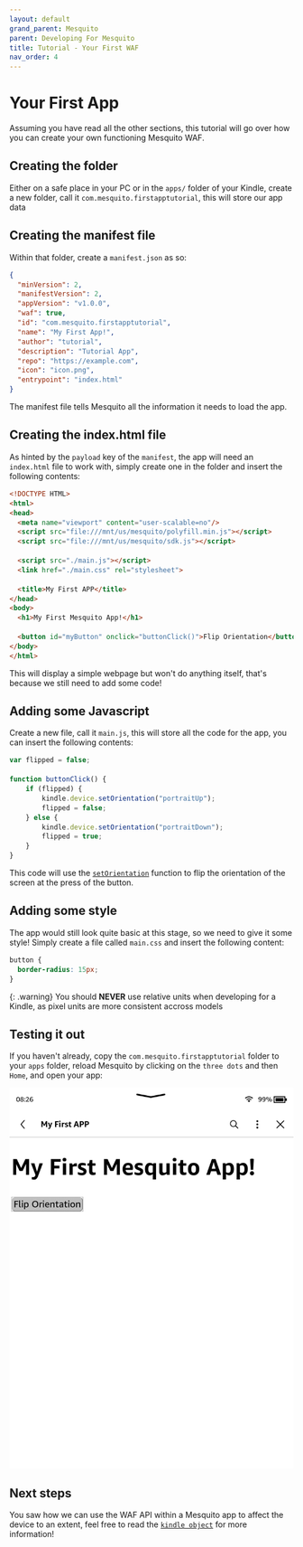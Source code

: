 ```yaml
---
layout: default
grand_parent: Mesquito
parent: Developing For Mesquito
title: Tutorial - Your First WAF
nav_order: 4
---
```


# Your First App
Assuming you have read all the other sections, this tutorial will go over how you can create your own functioning Mesquito WAF.

## Creating the folder
Either on a safe place in your PC or in the `apps/` folder of your Kindle, create a new folder, call it `com.mesquito.firstapptutorial`, this will store our app data

## Creating the manifest file
Within that folder, create a `manifest.json` as so:
~~~json
{
  "minVersion": 2,
  "manifestVersion": 2,
  "appVersion": "v1.0.0",
  "waf": true,
  "id": "com.mesquito.firstapptutorial",
  "name": "My First App!",
  "author": "tutorial",
  "description": "Tutorial App",
  "repo": "https://example.com",
  "icon": "icon.png",
  "entrypoint": "index.html"
}
~~~

The manifest file tells Mesquito all the information it needs to load the app.

## Creating the index.html file
As hinted by the `payload` key of the `manifest`, the app will need an `index.html` file to work with, simply create one in the folder and insert the following contents:
~~~html
<!DOCTYPE HTML>
<html>
<head>
  <meta name="viewport" content="user-scalable=no"/>
  <script src="file:///mnt/us/mesquito/polyfill.min.js"></script>
  <script src="file:///mnt/us/mesquito/sdk.js"></script>

  <script src="./main.js"></script>
  <link href="./main.css" rel="stylesheet">

  <title>My First APP</title>
</head>
<body>
  <h1>My First Mesquito App!</h1>

  <button id="myButton" onclick="buttonClick()">Flip Orientation</button>
</body>
</html>
~~~
This will display a simple webpage but won't do anything itself, that's because we still need to add some code!

## Adding some Javascript
Create a new file, call it `main.js`, this will store all the code for the app, you can insert the following contents:
~~~js
var flipped = false;

function buttonClick() {
    if (flipped) {
        kindle.device.setOrientation("portraitUp");
        flipped = false;
    } else {
        kindle.device.setOrientation("portraitDown");
        flipped = true;
    }
}
~~~
This code will use the [`setOrientation`](../../wafs-and-mesquite/the-kindle-object/kindle-device.html#kindledevicesetorientation) function to flip the orientation of the screen at the press of the button.

## Adding some style
The app would still look quite basic at this stage, so we need to give it some style! Simply create a file called `main.css` and insert the following content:
~~~css
button {
  border-radius: 15px;
}
~~~

{: .warning}
You should **NEVER** use relative units when developing for a Kindle, as pixel units are more consistent accross models

## Testing it out
If you haven't already, copy the `com.mesquito.firstapptutorial` folder to your `apps` folder, reload Mesquito by clicking on the `three dots` and then `Home`, and open your app:

![first app screenshot](./firstapp.png)

## Next steps
You saw how we can use the WAF API within a Mesquito app to affect the device to an extent, feel free to read the [`kindle object`](../../wafs-and-mesquite/the-kindle-object/) for more information!